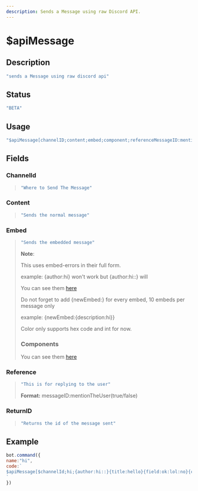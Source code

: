 ```yaml
---
description: Sends a Message using raw Discord API.
---
```


# $apiMessage

## Description

```javascript
"sends a Message using raw discord api"
```

## Status

```javascript
"BETA"
```

## Usage

```javascript
"$apiMessage[channelID;content;embed;component;referenceMessageID:mentionTheUser(true/yes/false/no);return Id(yes/no)]"
```

## Fields

### ChannelId

> ```javascript
> "Where to Send The Message"
> ```

### Content

> ```javascript
> "Sends the normal message"
> ```

### Embed

> ```javascript
> "Sends the embedded message"
> ```
>
> **Note**:
>
> This uses embed-errors in their full form.
>
> example: {author:hi} won't work but {author:hi::} will
>
> You can see them [here](https://github.com/USERSATOSHI/documentation/blob/Aoijs-V5/topics/message%20formatting/parsers.md#embedparser)
> 
> Do not forget to add {newEmbed:} for every embed, 10 embeds per message only
> 
> example: {newEmbed:{description:hi}}
>
> Color only supports hex code and int for now.
>
> ### Components
>
> You can see them [here](https://github.com/USERSATOSHI/documentation/blob/Aoijs-V5/topics/message%20formatting/parsers.md#componentparser)

### Reference

> ```javascript
> "This is for replying to the user"
> ```
>
> **Format:** messageID:mentionTheUser\(true/false\)

### ReturnID

> ```javascript
> "Returns the id of the message sent"
> ```

## Example

```javascript
bot.command({
name:"hi",
code:`
$apiMessage[$channelId;hi;{author:hi::}{title:hello}{field:ok:lol:no}{color:#8700ff}{footer:hmmm:$authorAvatar};{actionRow:click me,2,1,click};$messageID:true;no]
`
})
```
